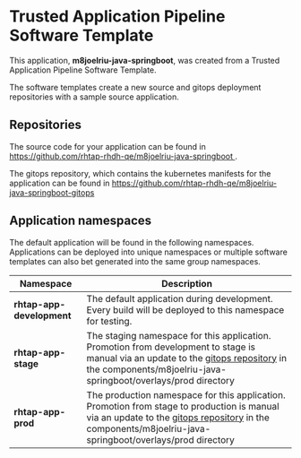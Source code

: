 # Trusted Application Pipeline Software Template

This application, **m8joelriu-java-springboot**, was created from a Trusted Application Pipeline Software Template.

The software templates create a new source and gitops deployment repositories with a sample source application. 

## Repositories

The source code for your application can be found in [https://github.com/rhtap-rhdh-qe/m8joelriu-java-springboot ](https://github.com/rhtap-rhdh-qe/m8joelriu-java-springboot ).
 
The gitops repository, which contains the kubernetes manifests for the application can be found in 
[https://github.com/rhtap-rhdh-qe/m8joelriu-java-springboot-gitops ](https://github.com/rhtap-rhdh-qe/m8joelriu-java-springboot-gitops ) 

## Application namespaces 

The default application will be found in the following namespaces. Applications can be deployed into unique namespaces or multiple software templates can also bet generated into the same group namespaces.  

|  Namespace   |  Description   |  
| -------- | -------- |   
| **rhtap-app-development** | The default application during development. Every build will be deployed to this namespace for testing. | 
| **rhtap-app-stage** | The staging namespace for this application. Promotion from development to stage is manual via an update to the [gitops repository](https://github.com/rhtap-rhdh-qe/m8joelriu-java-springboot-gitops ) in the components/m8joelriu-java-springboot/overlays/prod directory |  
| **rhtap-app-prod** | The production namespace for this application. Promotion from stage to production is manual via an update to the [gitops repository](https://github.com/rhtap-rhdh-qe/m8joelriu-java-springboot-gitops ) in the components/m8joelriu-java-springboot/overlays/prod directory | 